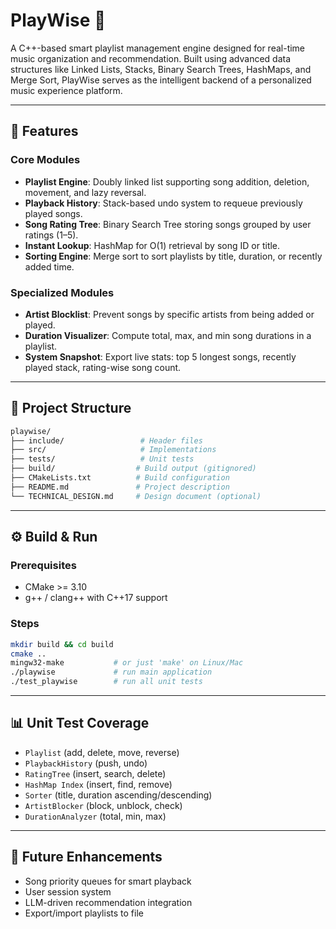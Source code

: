 # PlayWise 🎵

A C++-based smart playlist management engine designed for real-time music organization and recommendation. Built using advanced data structures like Linked Lists, Stacks, Binary Search Trees, HashMaps, and Merge Sort, PlayWise serves as the intelligent backend of a personalized music experience platform.

---

## 🚀 Features

### Core Modules

* **Playlist Engine**: Doubly linked list supporting song addition, deletion, movement, and lazy reversal.
* **Playback History**: Stack-based undo system to requeue previously played songs.
* **Song Rating Tree**: Binary Search Tree storing songs grouped by user ratings (1–5).
* **Instant Lookup**: HashMap for O(1) retrieval by song ID or title.
* **Sorting Engine**: Merge sort to sort playlists by title, duration, or recently added time.

### Specialized Modules

* **Artist Blocklist**: Prevent songs by specific artists from being added or played.
* **Duration Visualizer**: Compute total, max, and min song durations in a playlist.
* **System Snapshot**: Export live stats: top 5 longest songs, recently played stack, rating-wise song count.

---

## 📂 Project Structure

```bash
playwise/
├── include/                 # Header files
├── src/                     # Implementations
├── tests/                   # Unit tests
├── build/                  # Build output (gitignored)
├── CMakeLists.txt          # Build configuration
├── README.md               # Project description
└── TECHNICAL_DESIGN.md     # Design document (optional)
```

---

## ⚙️ Build & Run

### Prerequisites

* CMake >= 3.10
* g++ / clang++ with C++17 support

### Steps

```bash
mkdir build && cd build
cmake ..
mingw32-make           # or just 'make' on Linux/Mac
./playwise             # run main application
./test_playwise        # run all unit tests
```

---

## 📊 Unit Test Coverage

* `Playlist` (add, delete, move, reverse)
* `PlaybackHistory` (push, undo)
* `RatingTree` (insert, search, delete)
* `HashMap Index` (insert, find, remove)
* `Sorter` (title, duration ascending/descending)
* `ArtistBlocker` (block, unblock, check)
* `DurationAnalyzer` (total, min, max)

---

## 📅 Future Enhancements

* Song priority queues for smart playback
* User session system
* LLM-driven recommendation integration
* Export/import playlists to file
